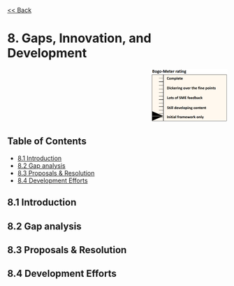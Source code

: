 [<< Back](../../kubernetes)

# 8. Gaps, Innovation, and Development
<p align="right"><img src="../figures/bogo_ifo.png" alt="scope" title="Scope" width="35%"/></p>

## Table of Contents
* [8.1 Introduction](#8.1)
* [8.2 Gap analysis](#8.2)
* [8.3 Proposals & Resolution](#8.3)
* [8.4 Development Efforts](#8.3)

<a name="8.1"></a>
## 8.1 Introduction


<a name="8.2"></a>
## 8.2 Gap analysis


<a name="8.3"></a>
## 8.3 Proposals & Resolution


<a name="8.4"></a>
## 8.4 Development Efforts
